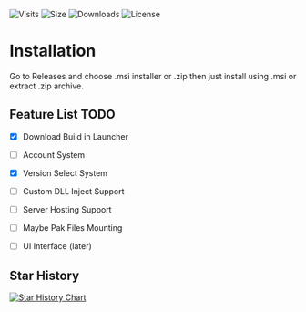 ![Visits](https://komarev.com/ghpvc/?username=BeRightBack0&style=for-the-badge)
![Size](https://img.shields.io/github/repo-size/BeRightBack0/XybLauncherCLI)
![Downloads](https://img.shields.io/github/downloads/BeRightBack0/XybLauncherCLI/total)
![License](https://img.shields.io/github/license/BeRightBack0/XybLauncherCLI)


# Installation
Go to Releases and choose .msi installer or .zip 
then just install using .msi or extract .zip archive.



## Feature List TODO
- [x] Download Build in Launcher
- [ ] Account System
- [x] Version Select System
- [ ] Custom DLL Inject Support
- [ ] Server Hosting Support
- [ ] Maybe Pak Files Mounting
- [ ] UI Interface (later)


## Star History

[![Star History Chart](https://api.star-history.com/svg?repos=BeRightBack0/XybLauncherCLI&type=Date)](https://star-history.com/#simplyzetax/Aphrodite&Date)
